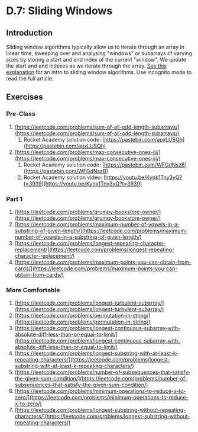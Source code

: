 # D.7: Sliding Windows

## Introduction

Sliding window algorithms typically allow us to iterate through an array in linear time, sweeping over and analysing "windows" or subarrays of varying sizes by storing a start and end index of the current "window". We update the start and end indexes as we iterate through the array. [See this explanation](https://levelup.gitconnected.com/an-introduction-to-sliding-window-algorithms-5533c4fe1cc7) for an intro to sliding window algorithms. Use incognito mode to read the full article.

## Exercises

### Pre-Class

1. [https://leetcode.com/problems/sum-of-all-odd-length-subarrays/](https://leetcode.com/problems/sum-of-all-odd-length-subarrays/)
   1. Rocket Academy solution code: [https://pastebin.com/apxLUSQh](https://pastebin.com/apxLUSQh)
2. [https://leetcode.com/problems/max-consecutive-ones-iii/](https://leetcode.com/problems/max-consecutive-ones-iii/)
   1. Rocket Academy solution code: [https://pastebin.com/WFGdNszB](https://pastebin.com/WFGdNszB)
   2. Rocket Academy solution video: [https://youtu.be/Kynk1Tny3yQ?t=3939](https://youtu.be/Kynk1Tny3yQ?t=3939)

### Part 1

1. [https://leetcode.com/problems/grumpy-bookstore-owner/](https://leetcode.com/problems/grumpy-bookstore-owner/)
2. [https://leetcode.com/problems/maximum-number-of-vowels-in-a-substring-of-given-length/](https://leetcode.com/problems/maximum-number-of-vowels-in-a-substring-of-given-length/)
3. [https://leetcode.com/problems/longest-repeating-character-replacement/](https://leetcode.com/problems/longest-repeating-character-replacement/)
4. [https://leetcode.com/problems/maximum-points-you-can-obtain-from-cards/](https://leetcode.com/problems/maximum-points-you-can-obtain-from-cards/)

### More Comfortable

1. [https://leetcode.com/problems/longest-turbulent-subarray/](https://leetcode.com/problems/longest-turbulent-subarray/)
2. [https://leetcode.com/problems/permutation-in-string/](https://leetcode.com/problems/permutation-in-string/)
3. [https://leetcode.com/problems/longest-continuous-subarray-with-absolute-diff-less-than-or-equal-to-limit/](https://leetcode.com/problems/longest-continuous-subarray-with-absolute-diff-less-than-or-equal-to-limit/)
4. [https://leetcode.com/problems/longest-substring-with-at-least-k-repeating-characters/](https://leetcode.com/problems/longest-substring-with-at-least-k-repeating-characters/)
5. [https://leetcode.com/problems/number-of-subsequences-that-satisfy-the-given-sum-condition/](https://leetcode.com/problems/number-of-subsequences-that-satisfy-the-given-sum-condition/)
6. [https://leetcode.com/problems/minimum-operations-to-reduce-x-to-zero/](https://leetcode.com/problems/minimum-operations-to-reduce-x-to-zero/)
7. [https://leetcode.com/problems/longest-substring-without-repeating-characters/](https://leetcode.com/problems/longest-substring-without-repeating-characters/)

